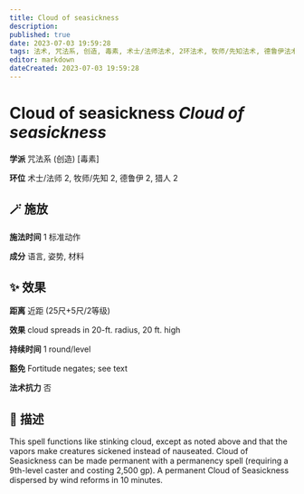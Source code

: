 ```yaml
---
title: Cloud of seasickness
description: 
published: true
date: 2023-07-03 19:59:28
tags: 法术, 咒法系, 创造, 毒素, 术士/法师法术, 2环法术, 牧师/先知法术, 德鲁伊法术, 猎人法术
editor: markdown
dateCreated: 2023-07-03 19:59:28
---
```


# **Cloud of seasickness** *Cloud of seasickness*

**学派** 咒法系 (创造) \[毒素\] 

**环位** 术士/法师 2, 牧师/先知 2, 德鲁伊 2, 猎人 2

## 🪄 施放

**施法时间** 1 标准动作

**成分** 语言, 姿势, 材料

## ✨ 效果  

**距离** 近距 (25尺+5尺/2等级) 

**效果** cloud spreads in 20-ft. radius, 20 ft. high 

**持续时间** 1 round/level 

**豁免** Fortitude negates; see text

**法术抗力** 否

## 📖 描述

This spell functions like stinking cloud, except as noted above and that the vapors make creatures sickened instead of nauseated.  Cloud of Seasickness can be made permanent with a permanency spell (requiring a 9th-level caster and costing 2,500 gp). A permanent Cloud of Seasickness dispersed by wind reforms in 10 minutes.
    